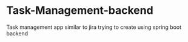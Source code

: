 # Task-Management-backend
Task management app similar to jira trying to create using spring boot backend 
